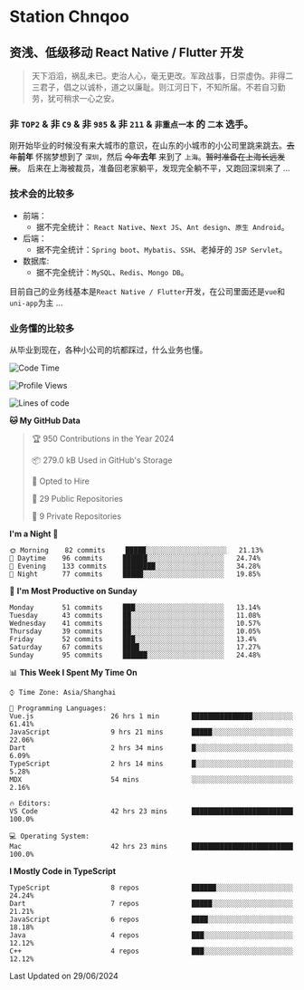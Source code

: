 # Station Chnqoo

## 资浅、低级移动 React Native / Flutter 开发

> 天下滔滔，祸乱未已。吏治人心，毫无更改。军政战事，日崇虚伪。非得二三君子，倡之以诚朴，道之以廉耻。则江河日下，不知所届。不若自习勤劳，犹可稍求一心之安。

### 非 `TOP2` & 非 `C9` & 非 `985` & 非 `211` & `非重点一本` 的 `二本` 选手。

刚开始毕业的时候没有来大城市的意识，在山东的小城市的小公司里跳来跳去。~~去年~~**前年** 怀揣梦想到了 `深圳`，然后 ~~今年~~**去年** 来到了 `上海`。~~暂时准备在上海长远发展~~。
后来在上海被裁员，准备回老家躺平，发现完全躺不平，又跑回深圳来了 ...

### 技术会的比较多

- 前端：
  - 据不完全统计： `React Native`、`Next JS`、`Ant design`、`原生 Android`。
- 后端：
  - 据不完全统计：`Spring boot`、`Mybatis`、`SSH`、老掉牙的 `JSP Servlet`。
- 数据库:
  - 据不完全统计：`MySQL`、`Redis`、`Mongo DB`。

目前自己的业务线基本是`React Native / Flutter`开发，在公司里面还是`vue`和`uni-app`为主 ...

### 业务懂的比较多

从毕业到现在，各种小公司的坑都踩过，什么业务也懂。

<!--START_SECTION:waka-->
![Code Time](http://img.shields.io/badge/Code%20Time-5%2C447%20hrs%209%20mins-blue)

![Profile Views](http://img.shields.io/badge/Profile%20Views-10-blue)

![Lines of code](https://img.shields.io/badge/From%20Hello%20World%20I%27ve%20Written-265%20Thousand%20lines%20of%20code-blue)

**🐱 My GitHub Data** 

> 🏆 950 Contributions in the Year 2024
 > 
> 📦 279.0 kB Used in GitHub's Storage 
 > 
> 💼 Opted to Hire
 > 
> 📜 29 Public Repositories 
 > 
> 🔑 9 Private Repositories  
 > 
**I'm a Night 🦉** 

```text
🌞 Morning    82 commits     █████░░░░░░░░░░░░░░░░░░░░   21.13% 
🌆 Daytime    96 commits     ██████░░░░░░░░░░░░░░░░░░░   24.74% 
🌃 Evening    133 commits    ████████░░░░░░░░░░░░░░░░░   34.28% 
🌙 Night      77 commits     █████░░░░░░░░░░░░░░░░░░░░   19.85%

```
📅 **I'm Most Productive on Sunday** 

```text
Monday       51 commits     ███░░░░░░░░░░░░░░░░░░░░░░   13.14% 
Tuesday      43 commits     ██░░░░░░░░░░░░░░░░░░░░░░░   11.08% 
Wednesday    41 commits     ██░░░░░░░░░░░░░░░░░░░░░░░   10.57% 
Thursday     39 commits     ██░░░░░░░░░░░░░░░░░░░░░░░   10.05% 
Friday       52 commits     ███░░░░░░░░░░░░░░░░░░░░░░   13.4% 
Saturday     67 commits     ████░░░░░░░░░░░░░░░░░░░░░   17.27% 
Sunday       95 commits     ██████░░░░░░░░░░░░░░░░░░░   24.48%

```


📊 **This Week I Spent My Time On** 

```text
⌚︎ Time Zone: Asia/Shanghai

💬 Programming Languages: 
Vue.js                   26 hrs 1 min        ███████████████░░░░░░░░░░   61.41% 
JavaScript               9 hrs 21 mins       █████░░░░░░░░░░░░░░░░░░░░   22.06% 
Dart                     2 hrs 34 mins       █░░░░░░░░░░░░░░░░░░░░░░░░   6.09% 
TypeScript               2 hrs 14 mins       █░░░░░░░░░░░░░░░░░░░░░░░░   5.28% 
MDX                      54 mins             ░░░░░░░░░░░░░░░░░░░░░░░░░   2.16%

🔥 Editors: 
VS Code                  42 hrs 23 mins      █████████████████████████   100.0%

💻 Operating System: 
Mac                      42 hrs 23 mins      █████████████████████████   100.0%

```

**I Mostly Code in TypeScript** 

```text
TypeScript               8 repos             ██████░░░░░░░░░░░░░░░░░░░   24.24% 
Dart                     7 repos             █████░░░░░░░░░░░░░░░░░░░░   21.21% 
JavaScript               6 repos             ████░░░░░░░░░░░░░░░░░░░░░   18.18% 
Java                     4 repos             ███░░░░░░░░░░░░░░░░░░░░░░   12.12% 
C++                      4 repos             ███░░░░░░░░░░░░░░░░░░░░░░   12.12%

```



 Last Updated on 29/06/2024
<!--END_SECTION:waka-->

<!---
ChenqiaoStation/ChenqiaoStation is a ✨ special ✨ repository because its `README.md` (this file) appears on your GitHub profile.
You can click the Preview link to take a look at your changes.
--->
